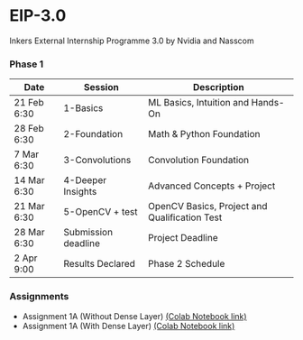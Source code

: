 # EIP-3.0
Inkers External Internship Programme 3.0 by Nvidia and Nasscom
  
### Phase 1
| Date | Session | Description |
|---|---|---|
|21 Feb 6:30| 1-Basics | ML Basics, Intuition and Hands-On |
|28 Feb 6:30| 2-Foundation | Math & Python Foundation |
|7 Mar 6:30| 3-Convolutions | Convolution Foundation |
|14 Mar 6:30| 4-Deeper Insights | Advanced Concepts + Project |
|21 Mar 6:30| 5-OpenCV + test | OpenCV Basics, Project and Qualification Test |
|28 Mar 6:30| Submission deadline | Project Deadline |
|2 Apr 9:00|Results Declared|Phase 2 Schedule|
  
### Assignments
- Assignment 1A (Without Dense Layer)  [(Colab Notebook link)](https://colab.research.google.com/drive/1fx1e95ifm7n6IXnhDsiIcRqA_zKcLzZY)
- Assignment 1A (With Dense Layer) [(Colab Notebook link)](https://colab.research.google.com/drive/1rZXZcClizIXXzNMPaXpqM5Z27CyWqoeL)

